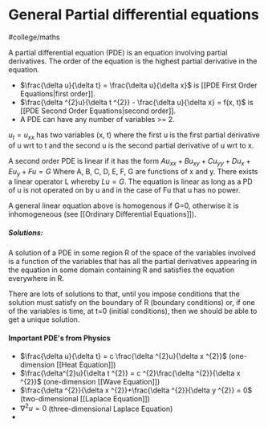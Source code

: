 # General Partial differential equations
#college/maths 

A partial differential equation (PDE) is an equation involving partial derivatives. The order of the equation is the highest partial derivative in the equation.

- $\frac{\delta u}{\delta t} = \frac{\delta u}{\delta x}$ is [[PDE First Order Equations|first order]].
- $\frac{\delta ^{2}u}{\delta t ^{2}} - \frac{\delta u}{\delta x} = f(x, t)$ is [[PDE Second Order Equations|second order]].
- A PDE can have any number of variables >= 2.

$u _{t}= u _{xx}$ has two variables (x, t) where the first u is the first partial derivative of u wrt to t and the second u is the second partial derivative of u wrt to x.

A second order PDE is linear if it has the form $Au_{xx}+Bu_{xy}+Cu_{yy}+Du_{x}+Eu_{y}+Fu=G$ Where A, B, C, D, E, F, G are functions of x and y. There exists a linear operator L whereby $Lu = G$. The equation is linear as long as a PD of u is not operated on by u and in the case of Fu that u has no power.

A general linear equation above is homogenous if G=0, otherwise it is inhomogeneous (see [[Ordinary Differential Equations]]).

##### Solutions:
A solution of a PDE in some region R of the space of the variables involved is a function of the variables that has all the partial derivatives appearing in the equation in some domain containing R and satisfies the equation everywhere in R.

There are lots of solutions to that, until you impose conditions that the solution must satisfy on the boundary of R (boundary conditions) or, if one of the variables is time, at t=0 (initial conditions), then we should be able to get a unique solution.

#### Important PDE's from Physics
- $\frac{\delta u}{\delta t} = c \frac{\delta ^{2}u}{\delta x ^{2}}$ (one-dimension [[Heat Equation]])
- $\frac{\delta^{2}u}{\delta t ^{2}} = c ^{2}\frac{\delta ^{2}}{\delta x ^{2}}$ (one-dimension [[Wave Equation]])
- $\frac{\delta ^{2}}{\delta x ^{2}}+\frac{\delta ^{2}}{\delta y ^{2}} = 0$ (two-dimensional [[Laplace Equation]])
- $\nabla ^{2}u = 0$ (three-dimensional Laplace Equation)
- 
